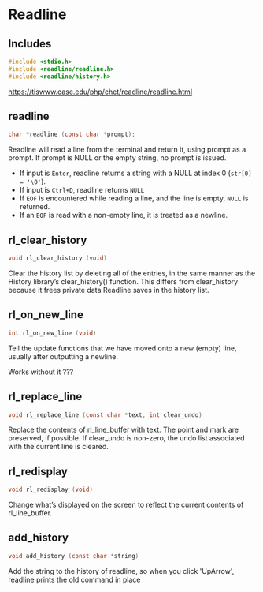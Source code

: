 # Readline #

## Includes ##

```C
#include <stdio.h>
#include <readline/readline.h>
#include <readline/history.h>
```

<https://tiswww.case.edu/php/chet/readline/readline.html>

## readline ##

```C
char *readline (const char *prompt);
```

Readline will read a line from the terminal and return it, using prompt as a prompt.  If prompt is NULL or the empty string, no prompt is issued.

* If input is `Enter`,
readline returns a string with a NULL at index 0 (`str[0] = '\0'`).
* If input is `Ctrl+D`, readline returns `NULL`
* If `EOF` is encountered while reading a line, and the line is empty, `NULL` is returned.
* If an `EOF` is read with a non-empty line, it is treated as a newline.

## rl_clear_history ##

```C
void rl_clear_history (void)
```

Clear the history list by deleting all of the entries, in the same manner as the History library’s clear_history() function. This differs from clear_history because it frees private data Readline saves in the history list.

## rl_on_new_line ##

```C
int rl_on_new_line (void)
```

Tell the update functions that we have moved onto a new (empty) line, usually after outputting a newline.

Works without it ???

## rl_replace_line ##

```C
void rl_replace_line (const char *text, int clear_undo)
```

Replace the contents of rl_line_buffer with text. The point and mark are preserved, if possible. If clear_undo is non-zero, the undo list associated with the current line is cleared.

## rl_redisplay ##

```C
void rl_redisplay (void)
```

Change what’s displayed on the screen to reflect the current contents of rl_line_buffer.

## add_history ##

```C
void add_history (const char *string)
```

Add the string to the history of readline, so when you click 'UpArrow', readline prints the old command in place
